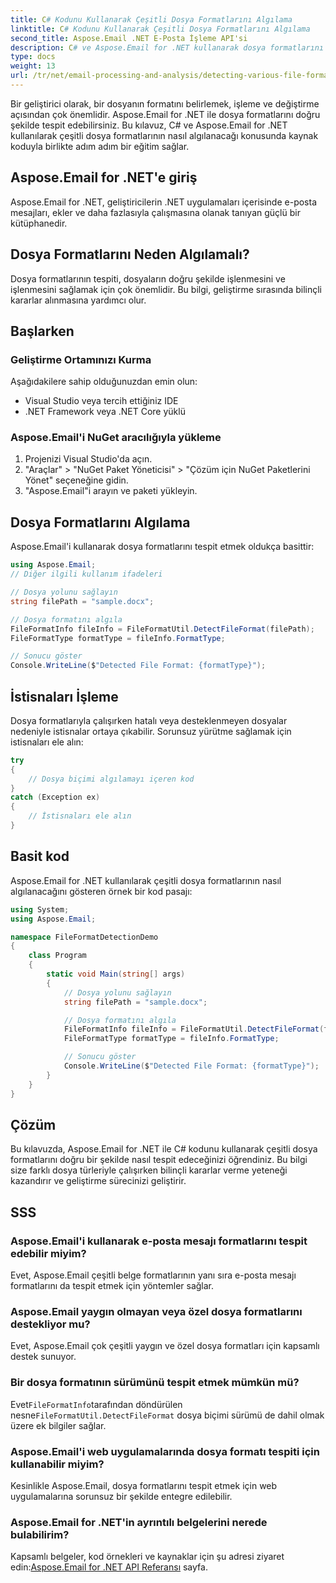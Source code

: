 ```yaml
---
title: C# Kodunu Kullanarak Çeşitli Dosya Formatlarını Algılama
linktitle: C# Kodunu Kullanarak Çeşitli Dosya Formatlarını Algılama
second_title: Aspose.Email .NET E-Posta İşleme API'si
description: C# ve Aspose.Email for .NET kullanarak dosya formatlarını zahmetsizce tespit edin. Adım adım kılavuz ve kod örnekleri. Şimdi keşfedin!
type: docs
weight: 13
url: /tr/net/email-processing-and-analysis/detecting-various-file-formats-using-csharp-code/
---
```


Bir geliştirici olarak, bir dosyanın formatını belirlemek, işleme ve değiştirme açısından çok önemlidir. Aspose.Email for .NET ile dosya formatlarını doğru şekilde tespit edebilirsiniz. Bu kılavuz, C# ve Aspose.Email for .NET kullanılarak çeşitli dosya formatlarının nasıl algılanacağı konusunda kaynak koduyla birlikte adım adım bir eğitim sağlar.

## Aspose.Email for .NET'e giriş

Aspose.Email for .NET, geliştiricilerin .NET uygulamaları içerisinde e-posta mesajları, ekler ve daha fazlasıyla çalışmasına olanak tanıyan güçlü bir kütüphanedir.

## Dosya Formatlarını Neden Algılamalı?

Dosya formatlarının tespiti, dosyaların doğru şekilde işlenmesini ve işlenmesini sağlamak için çok önemlidir. Bu bilgi, geliştirme sırasında bilinçli kararlar alınmasına yardımcı olur.

## Başlarken

### Geliştirme Ortamınızı Kurma

Aşağıdakilere sahip olduğunuzdan emin olun:
- Visual Studio veya tercih ettiğiniz IDE
- .NET Framework veya .NET Core yüklü

### Aspose.Email'i NuGet aracılığıyla yükleme

1. Projenizi Visual Studio'da açın.
2. "Araçlar" > "NuGet Paket Yöneticisi" > "Çözüm için NuGet Paketlerini Yönet" seçeneğine gidin.
3. "Aspose.Email"i arayın ve paketi yükleyin.

## Dosya Formatlarını Algılama

Aspose.Email'i kullanarak dosya formatlarını tespit etmek oldukça basittir:

```csharp
using Aspose.Email;
// Diğer ilgili kullanım ifadeleri

// Dosya yolunu sağlayın
string filePath = "sample.docx";

// Dosya formatını algıla
FileFormatInfo fileInfo = FileFormatUtil.DetectFileFormat(filePath);
FileFormatType formatType = fileInfo.FormatType;

// Sonucu göster
Console.WriteLine($"Detected File Format: {formatType}");
```

## İstisnaları İşleme

Dosya formatlarıyla çalışırken hatalı veya desteklenmeyen dosyalar nedeniyle istisnalar ortaya çıkabilir. Sorunsuz yürütme sağlamak için istisnaları ele alın:

```csharp
try
{
    // Dosya biçimi algılamayı içeren kod
}
catch (Exception ex)
{
    // İstisnaları ele alın
}
```

## Basit kod

Aspose.Email for .NET kullanılarak çeşitli dosya formatlarının nasıl algılanacağını gösteren örnek bir kod pasajı:

```csharp
using System;
using Aspose.Email;

namespace FileFormatDetectionDemo
{
    class Program
    {
        static void Main(string[] args)
        {
            // Dosya yolunu sağlayın
            string filePath = "sample.docx";

            // Dosya formatını algıla
            FileFormatInfo fileInfo = FileFormatUtil.DetectFileFormat(filePath);
            FileFormatType formatType = fileInfo.FormatType;

            // Sonucu göster
            Console.WriteLine($"Detected File Format: {formatType}");
        }
    }
}
```

## Çözüm

Bu kılavuzda, Aspose.Email for .NET ile C# kodunu kullanarak çeşitli dosya formatlarını doğru bir şekilde nasıl tespit edeceğinizi öğrendiniz. Bu bilgi size farklı dosya türleriyle çalışırken bilinçli kararlar verme yeteneği kazandırır ve geliştirme sürecinizi geliştirir.

## SSS

### Aspose.Email'i kullanarak e-posta mesajı formatlarını tespit edebilir miyim?

Evet, Aspose.Email çeşitli belge formatlarının yanı sıra e-posta mesajı formatlarını da tespit etmek için yöntemler sağlar.

### Aspose.Email yaygın olmayan veya özel dosya formatlarını destekliyor mu?

Evet, Aspose.Email çok çeşitli yaygın ve özel dosya formatları için kapsamlı destek sunuyor.

### Bir dosya formatının sürümünü tespit etmek mümkün mü?

 Evet`FileFormatInfo`tarafından döndürülen nesne`FileFormatUtil.DetectFileFormat` dosya biçimi sürümü de dahil olmak üzere ek bilgiler sağlar.

### Aspose.Email'i web uygulamalarında dosya formatı tespiti için kullanabilir miyim?

Kesinlikle Aspose.Email, dosya formatlarını tespit etmek için web uygulamalarına sorunsuz bir şekilde entegre edilebilir.

### Aspose.Email for .NET'in ayrıntılı belgelerini nerede bulabilirim?

 Kapsamlı belgeler, kod örnekleri ve kaynaklar için şu adresi ziyaret edin:[Aspose.Email for .NET API Referansı](https://reference.aspose.com/email/net) sayfa.